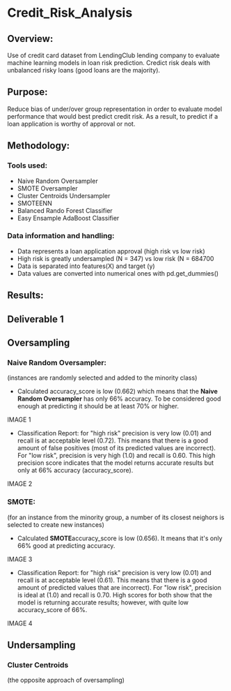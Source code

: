 # Credit_Risk_Analysis

## Overview:
Use of credit card dataset from LendingClub lending company to evaluate machine learning models in loan risk prediction.  Credict risk deals with unbalanced risky loans (good loans are the majority).

## Purpose:
Reduce bias of under/over group representation in order to evaluate model performance that would best predict credit risk. As a result, to predict if a loan application is worthy of approval or not.

## Methodology:
### Tools used:
- Naive Random Oversampler
- SMOTE Oversampler
- Cluster Centroids Undersampler
- SMOTEENN
- Balanced Rando Forest Classifier
- Easy Ensample AdaBoost Classifier

### Data information and handling:
- Data represents a loan application approval (high risk vs low risk)
- High risk is greatly undersampled (N = 347) vs low risk (N = 684700
- Data is separated into features(X) and target (y)
- Data values are converted into numerical ones with pd.get_dummies()

## Results:
## Deliverable 1
## Oversampling
### Naive Random Oversampler:
(instances are randomly selected and added to the minority class)
- Calculated accuracy_score is low (0.662) which means that the **Naive Random Oversampler** has only 66% accuracy.  To be considered good enough at predicting it should be at least 70% or higher.

IMAGE 1

- Classification Report: for "high risk" precision is very low (0.01) and recall is at acceptable level (0.72).  This means that there is a good amount of false positives (most of its predicted values are incorrect).  For "low risk", precision is very high (1.0) and recall is 0.60. This high precision score indicates that the model returns accurate results but only at 66% accuracy (accuracy_score).

IMAGE 2 

### SMOTE: 
(for an instance from the minority group, a number of its closest neighors is selected to create new instances)
- Calculated **SMOTE**accuracy_score is low (0.656). It means that it's only 66% good at predicting accuracy.

IMAGE 3

- Classification Report: for "high risk" precision is very low (0.01) and recall is at acceptable level (0.61).  This means that there is a good amount of predicted values that are incorrect).  For "low risk", precision is ideal at (1.0) and recall is 0.70. High scores for both show that the model is returning accurate results; however, with quite low accuracy_score of 66%.

IMAGE 4

## Undersampling
### Cluster Centroids 
(the opposite approach of oversampling)
